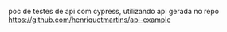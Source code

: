 poc de testes de api com cypress, utilizando api gerada no repo https://github.com/henriquetmartins/api-example